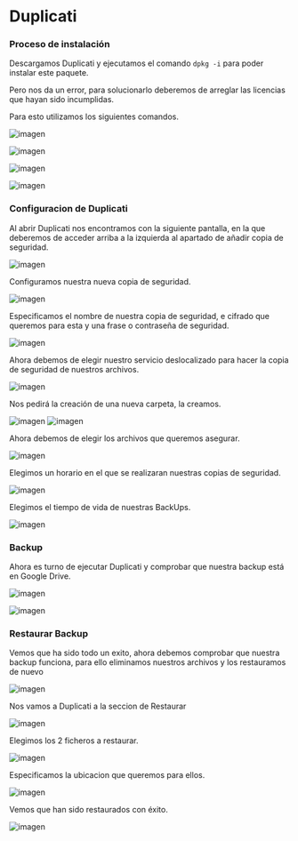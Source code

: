 # Duplicati

### Proceso de instalación

Descargamos Duplicati y ejecutamos el comando ```dpkg -i``` para poder instalar este paquete.

Pero nos da un error, para solucionarlo deberemos de arreglar las licencias que hayan sido incumplidas.


Para esto utilizamos los siguientes comandos.

![imagen](./img/016.png)

![imagen](./img/017.png)

![imagen](./img/018.png)

![imagen](./img/020.png)

### Configuracion de Duplicati

Al abrir Duplicati nos encontramos con la siguiente pantalla, en la que deberemos de acceder arriba a la izquierda al apartado de añadir copia de seguridad.

![imagen](./img/001.png)

Configuramos nuestra nueva copia de seguridad.

![imagen](./img/002.png)

Especificamos el nombre de nuestra copia de seguridad, e cifrado que queremos para esta y una frase o contraseña de seguridad.

![imagen](./img/003.png)

Ahora debemos de elegir nuestro servicio deslocalizado para hacer la copia de seguridad de nuestros archivos.

![imagen](./img/004.png)

Nos pedirá la creación de una nueva carpeta, la creamos.

![imagen](./img/005.png) ![imagen](./img/006.png)

Ahora debemos de elegir los archivos que queremos asegurar.

![imagen](./img/007.png)

Elegimos un horario en el que se realizaran nuestras copias de seguridad.

![imagen](./img/008.png)

Elegimos el tiempo de vida de nuestras BackUps.

![imagen](./img/009.png)

### Backup

Ahora es turno de ejecutar Duplicati y comprobar que nuestra backup está en Google Drive.

![imagen](./img/010.png)

![imagen](./img/011.png)

### Restaurar Backup

Vemos que ha sido todo un exito, ahora debemos comprobar que nuestra backup funciona, para ello eliminamos nuestros archivos y los restauramos de nuevo

![imagen](./img/012.png)

Nos vamos a Duplicati a la seccion de Restaurar

![imagen](./img/001.png)

Elegimos los 2 ficheros a restaurar.

![imagen](./img/013.png)

Especificamos la ubicacion que queremos para ellos.

![imagen](./img/014.png)

Vemos que han sido restaurados con éxito.

![imagen](./img/015.png)

